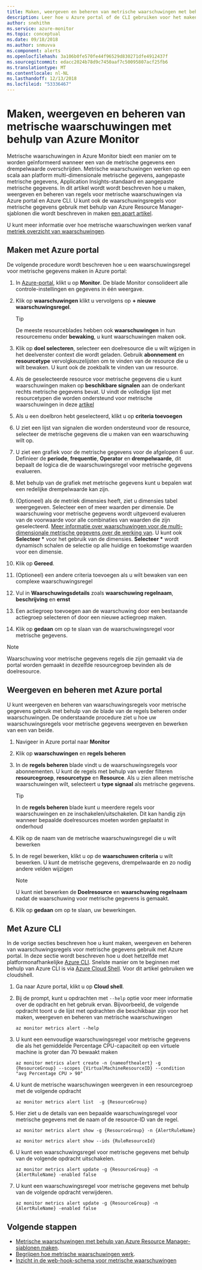 ```yaml
---
title: Maken, weergeven en beheren van metrische waarschuwingen met behulp van Azure Monitor
description: Leer hoe u Azure portal of de CLI gebruiken voor het maken, weergeven en beheren van waarschuwingsregels voor metrische gegevens.
author: snehithm
ms.service: azure-monitor
ms.topic: conceptual
ms.date: 09/18/2018
ms.author: snmuvva
ms.component: alerts
ms.openlocfilehash: 3a106b0fe570fe44f96529d830271dfe4912437f
ms.sourcegitcommit: edacc2024b78d9c7450aaf7c50095807acf25fb6
ms.translationtype: MT
ms.contentlocale: nl-NL
ms.lasthandoff: 12/13/2018
ms.locfileid: "53336467"
---
```

# <a name="create-view-and-manage-metric-alerts-using-azure-monitor"></a>Maken, weergeven en beheren van metrische waarschuwingen met behulp van Azure Monitor

Metrische waarschuwingen in Azure Monitor biedt een manier om te worden geïnformeerd wanneer een van de metrische gegevens een drempelwaarde overschrijden. Metrische waarschuwingen werken op een scala aan platform multi-dimensionale metrische gegevens, aangepaste metrische gegevens, Application Insights-standaard en aangepaste metrische gegevens. In dit artikel wordt wordt beschreven hoe u maken, weergeven en beheren van regels voor metrische waarschuwingen via Azure portal en Azure CLI. U kunt ook de waarschuwingsregels voor metrische gegevens gebruik met behulp van Azure Resource Manager-sjablonen die wordt beschreven in maken [een apart artikel](../../azure-monitor/platform/alerts-enable-template.md).

U kunt meer informatie over hoe metrische waarschuwingen werken vanaf [metriek overzicht van waarschuwingen](alerts-metric-overview.md).

## <a name="create-with-azure-portal"></a>Maken met Azure portal

De volgende procedure wordt beschreven hoe u een waarschuwingsregel voor metrische gegevens maken in Azure portal:

1. In [Azure-portal](https://portal.azure.com), klikt u op **Monitor**. De blade Monitor consolideert alle controle-instellingen en gegevens in één weergave.

2. Klik op **waarschuwingen** klikt u vervolgens op **+ nieuwe waarschuwingsregel**.

    > [!TIP]
    > De meeste resourceblades hebben ook **waarschuwingen** in hun resourcemenu onder **bewaking**, u kunt waarschuwingen maken ook.

3. Klik op **doel selecteren**, selecteer een doelresource die u wilt wijzigen in het deelvenster context die wordt geladen. Gebruik **abonnement** en **resourcetype** vervolgkeuzelijsten om te vinden van de resource die u wilt bewaken. U kunt ook de zoekbalk te vinden van uw resource.

4. Als de geselecteerde resource voor metrische gegevens die u kunt waarschuwingen maken op **beschikbare signalen** aan de onderkant rechts metrische gegevens bevat. U vindt de volledige lijst met resourcetypen die worden ondersteund voor metrische waarschuwingen in deze [artikel](../../monitoring-and-diagnostics/monitoring-near-real-time-metric-alerts.md#metrics-and-dimensions-supported)

5. Als u een doelbron hebt geselecteerd, klikt u op **criteria toevoegen**

6. U ziet een lijst van signalen die worden ondersteund voor de resource, selecteer de metrische gegevens die u maken van een waarschuwing wilt op.

7. U ziet een grafiek voor de metrische gegevens voor de afgelopen 6 uur. Definieer de **periode**, **frequentie**, **Operator** en **drempelwaarde**, dit bepaalt de logica die de waarschuwingsregel voor metrische gegevens evalueren.

8. Met behulp van de grafiek met metrische gegevens kunt u bepalen wat een redelijke drempelwaarde kan zijn.

9. (Optioneel) als de metriek dimensies heeft, ziet u dimensies tabel weergegeven. Selecteer een of meer waarden per dimensie. De waarschuwing voor metrische gegevens wordt uitgevoerd evalueren van de voorwaarde voor alle combinaties van waarden die zijn geselecteerd. [Meer informatie over waarschuwingen voor de multi-dimensionale metrische gegevens over de werking van](alerts-metric-overview.md). U kunt ook **Selecteer \***  voor het gebruik van de dimensies. **Selecteer \***  wordt dynamisch schalen de selectie op alle huidige en toekomstige waarden voor een dimensie.

10. Klik op **Gereed**.

11. (Optioneel) een andere criteria toevoegen als u wilt bewaken van een complexe waarschuwingsregel

12. Vul in **Waarschuwingsdetails** zoals **waarschuwing regelnaam**, **beschrijving** en **ernst**

13. Een actiegroep toevoegen aan de waarschuwing door een bestaande actiegroep selecteren of door een nieuwe actiegroep maken.

14. Klik op **gedaan** om op te slaan van de waarschuwingsregel voor metrische gegevens.

> [!NOTE]
> Waarschuwing voor metrische gegevens regels die zijn gemaakt via de portal worden gemaakt in dezelfde resourcegroep bevinden als de doelresource.

## <a name="view-and-manage-with-azure-portal"></a>Weergeven en beheren met Azure portal

U kunt weergeven en beheren van waarschuwingsregels voor metrische gegevens gebruik met behulp van de blade van de regels beheren onder waarschuwingen. De onderstaande procedure ziet u hoe uw waarschuwingsregels voor metrische gegevens weergeven en bewerken van een van beide.

1. Navigeer in Azure portal naar **Monitor**

2. Klik op **waarschuwingen** en **regels beheren**

3. In de **regels beheren** blade vindt u de waarschuwingsregels voor abonnementen. U kunt de regels met behulp van verder filteren **resourcegroep**, **resourcetype** en **Resource**. Als u zien alleen metrische waarschuwingen wilt, selecteert u **type signaal** als metrische gegevens.

    > [!TIP]
    > In de **regels beheren** blade kunt u meerdere regels voor waarschuwingen en ze inschakelen/uitschakelen. Dit kan handig zijn wanneer bepaalde doelresources moeten worden geplaatst in onderhoud

4. Klik op de naam van de metrische waarschuwingsregel die u wilt bewerken

5. In de regel bewerken, klikt u op de **waarschuwen criteria** u wilt bewerken. U kunt de metrische gegevens, drempelwaarde en zo nodig andere velden wijzigen

    > [!NOTE]
    > U kunt niet bewerken de **Doelresource** en **waarschuwing regelnaam** nadat de waarschuwing voor metrische gegevens is gemaakt.

6. Klik op **gedaan** om op te slaan, uw bewerkingen.

## <a name="with-azure-cli"></a>Met Azure CLI

In de vorige secties beschreven hoe u kunt maken, weergeven en beheren van waarschuwingsregels voor metrische gegevens gebruik met Azure portal. In deze sectie wordt beschreven hoe u doet hetzelfde met platformonafhankelijke [Azure CLI](https://docs.microsoft.com/cli/azure/get-started-with-azure-cli?view=azure-cli-latest). Snelste manier om te beginnen met behulp van Azure CLI is via [Azure Cloud Shell](https://docs.microsoft.com/azure/cloud-shell/overview?view=azure-cli-latest). Voor dit artikel gebruiken we cloudshell.

1. Ga naar Azure portal, klikt u op **Cloud shell**.

2. Bij de prompt, kunt u opdrachten met ``--help`` optie voor meer informatie over de opdracht en het gebruik ervan. Bijvoorbeeld, de volgende opdracht toont u de lijst met opdrachten die beschikbaar zijn voor het maken, weergeven en beheren van metrische waarschuwingen

    ```azurecli
    az monitor metrics alert --help
    ```

3. U kunt een eenvoudige waarschuwingsregel voor metrische gegevens die als het gemiddelde Percentage CPU-capaciteit op een virtuele machine is groter dan 70 bewaakt maken

    ```azurecli
    az monitor metrics alert create -n {nameofthealert} -g {ResourceGroup} --scopes {VirtualMachineResourceID} --condition "avg Percentage CPU > 90"
    ```

4. U kunt de metrische waarschuwingen weergeven in een resourcegroep met de volgende opdracht

    ```azurecli
    az monitor metrics alert list  -g {ResourceGroup}
    ```

5. Hier ziet u de details van een bepaalde waarschuwingsregel voor metrische gegevens met de naam of de resource-ID van de regel.

    ```azurecli
    az monitor metrics alert show -g {ResourceGroup} -n {AlertRuleName}
    ```

    ```azurecli
    az monitor metrics alert show --ids {RuleResourceId}
    ```

6. U kunt een waarschuwingsregel voor metrische gegevens met behulp van de volgende opdracht uitschakelen.

    ```azurecli
    az monitor metrics alert update -g {ResourceGroup} -n {AlertRuleName} -enabled false
    ```

7. U kunt een waarschuwingsregel voor metrische gegevens met behulp van de volgende opdracht verwijderen.

    ```azurecli
    az monitor metrics alert update -g {ResourceGroup} -n {AlertRuleName} -enabled false
    ```

## <a name="next-steps"></a>Volgende stappen

- [Metrische waarschuwingen met behulp van Azure Resource Manager-sjablonen maken](../../azure-monitor/platform/alerts-enable-template.md).
- [Begrijpen hoe metrische waarschuwingen werk](alerts-metric-overview.md).
- [Inzicht in de web-hook-schema voor metrische waarschuwingen](../../monitoring-and-diagnostics/monitoring-near-real-time-metric-alerts.md#payload-schema)

